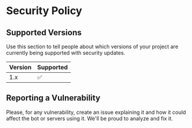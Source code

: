 # Security Policy

## Supported Versions

Use this section to tell people about which versions of your project are
currently being supported with security updates.

| Version | Supported          |
| ------- | ------------------ |
|1.x   | :white_check_mark: |

## Reporting a Vulnerability

Please, for any vulnerability, create an issue explaining it and how it could affect the bot or servers using it. We'll be proud to analyze and fix it.
